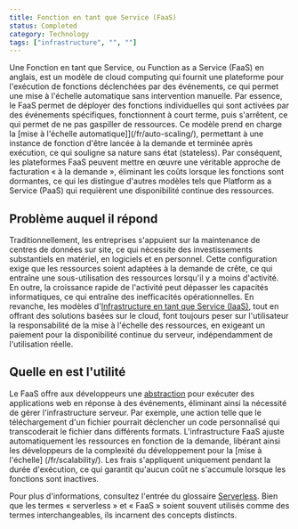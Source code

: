 ```yaml
---
title: Fonction en tant que Service (FaaS)
status: Completed
category: Technology
tags: ["infrastructure", "", ""]
---
```


Une Fonction en tant que Service, ou Function as a Service (FaaS) en anglais, est un modèle de cloud computing qui fournit une plateforme pour l'exécution de fonctions déclenchées par des événements, ce qui permet une mise à l'échelle automatique sans intervention manuelle.
Par essence, le FaaS permet de déployer des fonctions individuelles qui sont activées par des événements spécifiques, fonctionnent à court terme, puis s'arrêtent, ce qui permet de ne pas gaspiller de ressources.
Ce modèle prend en charge la [mise à l'échelle automatique]](/fr/auto-scaling/), permettant à une instance de fonction d'être lancée à la demande et terminée après exécution, ce qui souligne sa nature sans état (stateless).
Par conséquent, les plateformes FaaS peuvent mettre en œuvre une véritable approche de facturation « à la demande », éliminant les coûts lorsque les fonctions sont dormantes, ce qui les distingue d'autres modèles tels que Platform as a Service (PaaS) qui requièrent une disponibilité continue des ressources.

## Problème auquel il répond

Traditionnellement, les entreprises s'appuient sur la maintenance de centres de données sur site, ce qui nécessite des investissements substantiels en matériel, en logiciels et en personnel.
Cette configuration exige que les ressources soient adaptées à la demande de crête, ce qui entraîne une sous-utilisation des ressources lorsqu'il y a moins d'activité.
En outre, la croissance rapide de l'activité peut dépasser les capacités informatiques, ce qui entraîne des inefficacités opérationnelles.
En revanche, les modèles d'[Infrastructure en tant que Service (IaaS)](/fr/infrastructure-as-a-service/), tout en offrant des solutions basées sur le cloud, font toujours peser sur l'utilisateur la responsabilité de la mise à l'échelle des ressources, en exigeant un paiement pour la disponibilité continue du serveur, indépendamment de l'utilisation réelle.

## Quelle en est l'utilité

Le FaaS offre aux développeurs une [abstraction](/fr/abstraction/) pour exécuter des applications web en réponse à des événements, éliminant ainsi la nécessité de gérer l'infrastructure serveur.
Par exemple, une action telle que le téléchargement d'un fichier pourrait déclencher un code personnalisé qui transcoderait le fichier dans différents formats.
L'infrastructure FaaS ajuste automatiquement les ressources en fonction de la demande, libérant ainsi les développeurs de la complexité du développement pour la [mise à l'échelle] (/fr/scalability/).
Les frais s'appliquent uniquement pendant la durée d'exécution, ce qui garantit qu'aucun coût ne s'accumule lorsque les fonctions sont inactives.

Pour plus d'informations, consultez l'entrée du glossaire [Serverless](/fr/serverless/).
Bien que les termes « serverless » et « FaaS » soient souvent utilisés comme des termes interchangeables, ils incarnent des concepts distincts.
